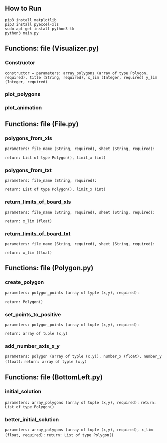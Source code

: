 ## How to Run
```
pip3 install matplotlib
pip3 install pyexcel-xls
sudo apt-get install python3-tk
python3 main.py
```
## Functions: file (Visualizer.py)

### Constructor
`
constructor = parameters: array_polygons (array of type Polygon, required), title (String, required), x_lim (Integer, required) y_lim (Integer, required)
`

### plot_polygons

### plot_animation

## Functions: file (File.py)
###  polygons_from_xls
`
parameters: file_name (String, required), sheet (String, required):
`

`
return: List of type Polygon(), limit_x (int)
`

###  polygons_from_txt
`
parameters: file_name (String, required):
`

`
return: List of type Polygon(), limit_x (int)
`

###  return_limits_of_board_xls
`
parameters: file_name (String, required), sheet (String, required):
`

`
return: x_lim (float)
`

###  return_limits_of_board_txt
`
parameters: file_name (String, required), sheet (String, required):
`

`
return: x_lim (float)
`
## Functions: file (Polygon.py)
### create_polygon
`
parameters: polygon_points (array of typle (x,y), required):
`

`
return: Polygon()
`
### set_points_to_positive
`
parameters: polygon_points (array of tuple (x,y), required):
`

`
return: array of tuple (x,y)
`
### add_number_axis_x_y
`
parameters: polygon (array of typle (x,y)), number_x (float), number_y (float):
`
`
return: array of typle (x,y)
`

## Functions: file (BottomLeft.py)
### initial_solution
`
parameters: array_polygons (array of tuple (x,y), required):
`
`
return: List of type Polygon()
`
### better_initial_solution
`
parameters: array_polygons (array of tuple (x,y), required), x_lim (float, required):
`
`
return: List of type Polygon()
`
